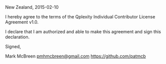 New Zealand, 2015-02-10

I hereby agree to the terms of the Qplexity Individual Contributor License
Agreement v1.0.

I declare that I am authorized and able to make this agreement and sign this
declaration.

Signed,

Mark McBreen pmhmcbreen@gmail.com https://github.com/patmcb
